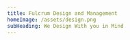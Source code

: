 ```yaml
---
title: Fulcrum Design and Management
homeImage: /assets/design.png
subHeading: We Design With you in Mind
---
```


